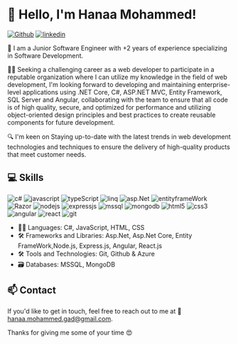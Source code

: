 # 👋 Hello, I'm Hanaa Mohammed! 

[![Github](https://img.shields.io/badge/G-Github-black)](https://github.com/HanaaMohammedGad96) 
[![linkedin](https://img.shields.io/badge/L-LinkedIn-informational)](https://www.linkedin.com/in/hanaa-mohammed-5ba798213/)

🚀 I am a Junior Software Engineer with +2 years of experience specializing in Software Development.

👨‍💻 Seeking a challenging career as a web developer to participate in a reputable organization where I can utilize my knowledge in the field of web development, I'm looking forward to developing and maintaining enterprise-level applications using .NET Core, C#, ASP.NET MVC, Entity Framework, SQL Server and Angular, collaborating with the team to ensure that all code is of high quality, secure, and optimized for performance and utilizing object-oriented design principles and best practices to create reusable components for future development.

🔍 I'm keen on Staying up-to-date with the latest trends in web development technologies and techniques to ensure the delivery of high-quality products that meet customer needs.

## 💻 Skills
![c#](https://img.shields.io/badge/C%23-Csharp-yellowgreen)
![javascript](https://img.shields.io/badge/JS-JavaScript-red)
![typeScript](https://img.shields.io/badge/T-TypeScript-yellowgreen)
![linq](https://img.shields.io/badge/L-LINQ-yellow)
![asp.Net](https://img.shields.io/badge/Asp.Net-Core%20%7C%20MVC-critical)
![entityframeWork](https://img.shields.io/badge/EF-Entity%20FrameWork-blue)
![Razor](https://img.shields.io/badge/R-Razor-red)
![nodejs](https://img.shields.io/badge/N-Node.Js-green)
![expressjs](https://img.shields.io/badge/EX-Express.Js-blue)
![mssql](https://img.shields.io/badge/MSSQL-Microsoft%20SQL%20Server-important)
![mongodb](https://img.shields.io/badge/M-MongoDb-brightgreen)
![html5](https://img.shields.io/badge/HTML-HTML5-blueviolet)
![css3](https://img.shields.io/badge/Css3-SCSS-ff69b4)
![angular](https://img.shields.io/badge/A-Angular-critical)
![react](https://img.shields.io/badge/R-React.Js-9cf)
![git](https://img.shields.io/badge/G-Git-orange)

- 👨‍💻 Languages: C#, JavaScript, HTML, CSS
- 🛠️ Frameworks and Libraries: Asp.Net, Asp.Net Core, Entity FrameWork,Node.js, Express.js,  Angular, React.js
- 🛠️ Tools and Technologies: Git, Github & Azure
- 🗃️ Databases: MSSQL, MongoDB

## 📫 Contact
If you'd like to get in touch, feel free to reach out to me at 📧 [hanaa.mohammed.gad@gmail.com](mailto:hanaa.mohammed.gad@gmail.com).

Thanks for giving me some of your time 😍
